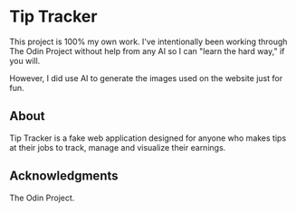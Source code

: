 # Tip Tracker

This project is 100% my own work. I've intentionally been working through The Odin Project without help from any AI so I can "learn the hard way," if you will.

However, I did use AI to generate the images used on the website just for fun.

## About
Tip Tracker is a fake web application designed for anyone who makes tips at their jobs to track, manage and visualize their earnings.

## Acknowledgments
The Odin Project.